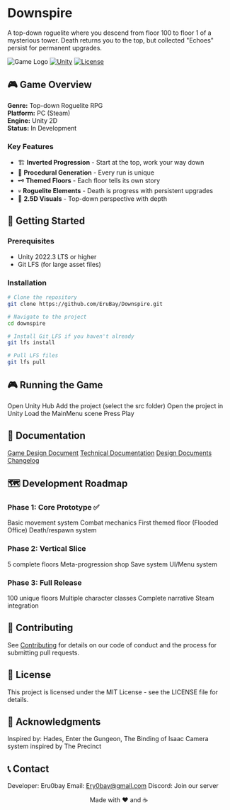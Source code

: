 # Downspire

A top-down roguelite where you descend from floor 100 to floor 1 of a mysterious tower. Death returns you to the top, but collected "Echoes" persist for permanent upgrades.

![Game Logo](assets/logo.png)
[![Unity](https://img.shields.io/badge/Unity-2022.3%20LTS-blue.svg)](https://unity.com)
[![License](https://img.shields.io/badge/License-MIT-green.svg)](LICENSE)

## 🎮 Game Overview

**Genre:** Top-down Roguelite RPG  
**Platform:** PC (Steam)  
**Engine:** Unity 2D  
**Status:** In Development

### Key Features
- 🏗️ **Inverted Progression** - Start at the top, work your way down
- 🎲 **Procedural Generation** - Every run is unique
- 🗝️ **Themed Floors** - Each floor tells its own story
- 💀 **Roguelite Elements** - Death is progress with persistent upgrades
- 🎨 **2.5D Visuals** - Top-down perspective with depth

## 🚀 Getting Started

### Prerequisites
- Unity 2022.3 LTS or higher
- Git LFS (for large asset files)

### Installation
```bash
# Clone the repository
git clone https://github.com/EruBay/Downspire.git

# Navigate to the project
cd downspire

# Install Git LFS if you haven't already
git lfs install

# Pull LFS files
git lfs pull
```
## 🎮 Running the Game
Open Unity Hub
Add the project (select the src folder)
Open the project in Unity
Load the MainMenu scene
Press Play

## 📖 Documentation

[Game Design Document](/docs)
[Technical Documentation](/docs/technical)
[Design Documents](/docs/design)
[Changelog](/docs/CHANGELOG.md)



## 🗺️ Development Roadmap
### Phase 1: Core Prototype ✅

 Basic movement system
 Combat mechanics
 First themed floor (Flooded Office)
 Death/respawn system

### Phase 2: Vertical Slice

 5 complete floors
 Meta-progression shop
 Save system
 UI/Menu system

### Phase 3: Full Release

 100 unique floors
 Multiple character classes
 Complete narrative
 Steam integration

## 🤝 Contributing
See [Contributing](/docs/CONTRIBUTING.md) for details on our code of conduct and the process for submitting pull requests.
## 📝 License
This project is licensed under the MIT License - see the LICENSE file for details.
## 🙏 Acknowledgments

Inspired by: Hades, Enter the Gungeon, The Binding of Isaac
Camera system inspired by The Precinct

## 📞 Contact

Developer: Eru0bay
Email: Ery0bay@gmail.com
Discord: Join our server


<p align="center">Made with ❤️ and ☕</p>
